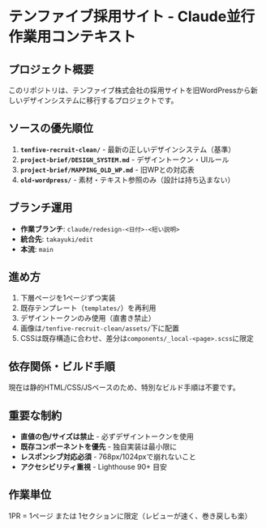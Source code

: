 # テンファイブ採用サイト - Claude並行作業用コンテキスト

## プロジェクト概要

このリポジトリは、テンファイブ株式会社の採用サイトを旧WordPressから新しいデザインシステムに移行するプロジェクトです。

## ソースの優先順位

1. **`tenfive-recruit-clean/`** - 最新の正しいデザインシステム（基準）
2. **`project-brief/DESIGN_SYSTEM.md`** - デザイントークン・UIルール
3. **`project-brief/MAPPING_OLD_WP.md`** - 旧WPとの対応表
4. **`old-wordpress/`** - 素材・テキスト参照のみ（設計は持ち込まない）

## ブランチ運用

- **作業ブランチ**: `claude/redesign-<日付>-<短い説明>`
- **統合先**: `takayuki/edit`
- **本流**: `main`

## 進め方

1. 下層ページを1ページずつ実装
2. 既存テンプレート（`templates/`）を再利用
3. デザイントークンのみ使用（直書き禁止）
4. 画像は`/tenfive-recruit-clean/assets/`下に配置
5. CSSは既存構造に合わせ、差分は`components/_local-<page>.scss`に限定

## 依存関係・ビルド手順

現在は静的HTML/CSS/JSベースのため、特別なビルド手順は不要です。

## 重要な制約

- **直値の色/サイズは禁止** - 必ずデザイントークンを使用
- **既存コンポーネントを優先** - 独自実装は最小限に
- **レスポンシブ対応必須** - 768px/1024pxで崩れないこと
- **アクセシビリティ重視** - Lighthouse 90+ 目安

## 作業単位

1PR = 1ページ または 1セクションに限定（レビューが速く、巻き戻しも楽）
